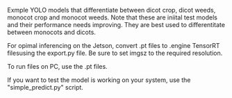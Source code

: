 Exmple YOLO models that differentiate between dicot crop, dicot weeds, monocot crop and monocot weeds. Note that these are iniital test models and their performance needs improving. They are best used to differentitate between monocots and dicots. 

For opimal inferencing on the Jetson, convert .pt files to .engine TensorRT filesusing the export.py file. Be sure to set imgsz to the required resolution. 

To run files on PC, use the .pt files. 

If you want to test the model is working on your system, use the "simple_predict.py" script. 
